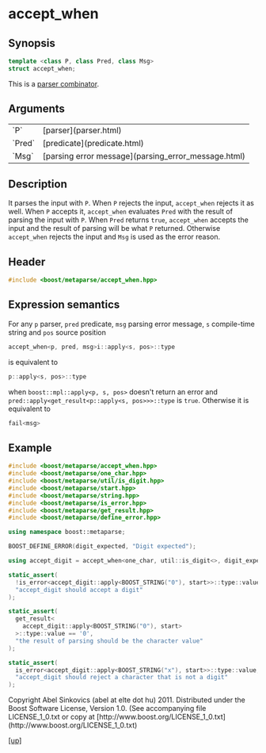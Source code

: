# accept_when

## Synopsis

```cpp
template <class P, class Pred, class Msg>
struct accept_when;
```

This is a [parser combinator](parser_combinator.html).

## Arguments

<table cellpadding='0' cellspacing='0'>
  <tr>
    <td>`P`</td>
    <td>[parser](parser.html)</td>
  </tr>
  <tr>
    <td>`Pred`</td>
    <td>[predicate](predicate.html)</td>
  </tr>
  <tr>
    <td>`Msg`</td>
    <td>[parsing error message](parsing_error_message.html)</td>
  </tr>
</table>

## Description

It parses the input with `P`. When `P` rejects the input, `accept_when` rejects
it as well. When `P` accepts it, `accept_when` evaluates `Pred` with the result
of parsing the input with `P`. When `Pred` returns `true`, `accept_when` accepts
the input and the result of parsing will be what `P` returned. Otherwise
`accept_when` rejects the input and `Msg` is used as the error reason.

## Header

```cpp
#include <boost/metaparse/accept_when.hpp>
```

## Expression semantics

For any `p` parser, `pred` predicate, `msg` parsing error message, `s`
compile-time string and `pos` source position

```cpp
accept_when<p, pred, msg>i::apply<s, pos>::type
```

is equivalent to

```cpp
p::apply<s, pos>::type
```

when `boost::mpl::apply<p, s, pos>` doesn't return an error and
`pred::apply<get_result<p::apply<s, pos>>>::type` is `true`. Otherwise it is
equivalent to

```cpp
fail<msg>
```

## Example

```cpp
#include <boost/metaparse/accept_when.hpp>
#include <boost/metaparse/one_char.hpp>
#include <boost/metaparse/util/is_digit.hpp>
#include <boost/metaparse/start.hpp>
#include <boost/metaparse/string.hpp>
#include <boost/metaparse/is_error.hpp>
#include <boost/metaparse/get_result.hpp>
#include <boost/metaparse/define_error.hpp>

using namespace boost::metaparse;

BOOST_DEFINE_ERROR(digit_expected, "Digit expected");

using accept_digit = accept_when<one_char, util::is_digit<>, digit_expected>;

static_assert(
  !is_error<accept_digit::apply<BOOST_STRING("0"), start>>::type::value,
  "accept_digit should accept a digit"
);

static_assert(
  get_result<
    accept_digit::apply<BOOST_STRING("0"), start>
  >::type::value == '0',
  "the result of parsing should be the character value"
);

static_assert(
  is_error<accept_digit::apply<BOOST_STRING("x"), start>>::type::value,
  "accept_digit should reject a character that is not a digit"
);
```

<p class="copyright">
Copyright Abel Sinkovics (abel at elte dot hu) 2011.
Distributed under the Boost Software License, Version 1.0.
(See accompanying file LICENSE_1_0.txt or copy at
[http://www.boost.org/LICENSE_1_0.txt](http://www.boost.org/LICENSE_1_0.txt)
</p>

[[up]](reference.html)

